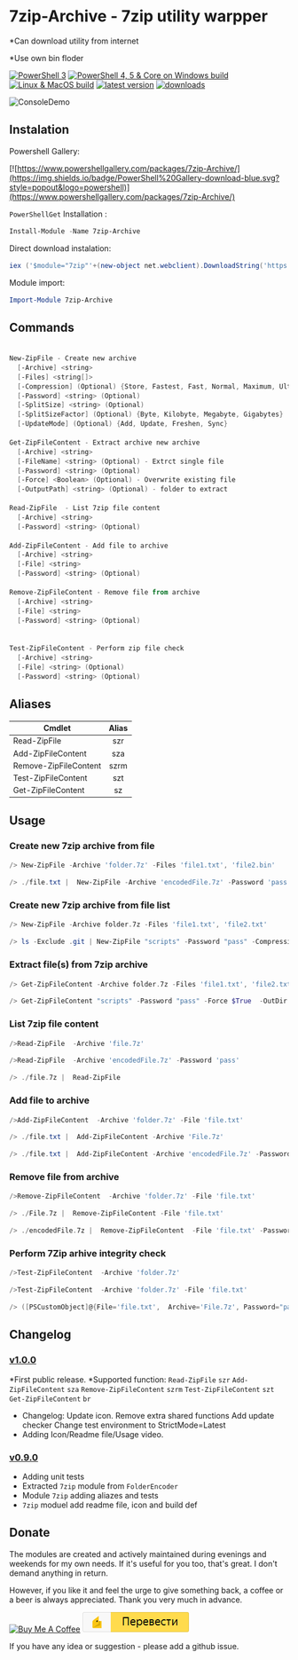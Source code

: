 # 7zip-Archive - 7zip utility warpper

*Can download utility from internet

*Use own bin floder

[![PowerShell 3](https://Stadub-Gh.visualstudio.com/PowershellScripts/_apis/build/status/7Zip?branchName=master)](https://Stadub-Gh.visualstudio.com/PowershellScripts/_build/status/stadub.PowershellScripts?branchName=master)
[![PowerShell 4, 5 & Core on Windows build](https://ci.appveyor.com/api/projects/status/7tmg8wy30ipanjsd?svg=true)](https://ci.appveyor.com/project/stadub/powershellscripts)
[![Linux & MacOS build](https://img.shields.io/travis/stadub/PowershellScripts/master.svg?label=linux/macos+build)](https://travis-ci.org/stadub/PowershellScripts)
[![latest version](https://img.shields.io/powershellgallery/v/7zip-Archive.svg?label=latest+version)](https://www.powershellgallery.com/packages/Bookmarks/)
[![downloads](https://img.shields.io/powershellgallery/dt/7zip-Archive.svg?label=downloads)](https://www.powershellgallery.com/packages/Bookmarks)

<!-- [Documentation](https://powershellscripts.readthedocs.io/en/latest/) -->

![ConsoleDemo](https://raw.githubusercontent.com/stadub/PowershellScripts/master/Bookmarks/Assets/demo.gif)

## Instalation

Powershell Gallery:

[![https://www.powershellgallery.com/packages/7zip-Archive/](https://img.shields.io/badge/PowerShell%20Gallery-download-blue.svg?style=popout&logo=powershell)](https://www.powershellgallery.com/packages/7zip-Archive/)

`PowerShellGet` Installation :

```powershell
Install-Module -Name 7zip-Archive
```

Direct download instalation:

```powershell
iex ('$module="7zip"'+(new-object net.webclient).DownloadString('https://raw.githubusercontent.com/stadub/PowershellScripts/master/install.ps1'))
```

Module import:

```powershell
Import-Module 7zip-Archive
```

## Commands

```powershell

New-ZipFile - Create new archive
  [-Archive] <string>
  [-Files] <string[]>
  [-Compression] (Optional) {Store, Fastest, Fast, Normal, Maximum, Ultra}
  [-Password] <string> (Optional)
  [-SplitSize] <string> (Optional)
  [-SplitSizeFactor] (Optional) {Byte, Kilobyte, Megabyte, Gigabytes}
  [-UpdateMode] (Optional) {Add, Update, Freshen, Sync}

Get-ZipFileContent - Extract archive new archive
  [-Archive] <string>
  [-FileName] <string> (Optional) - Extrct single file
  [-Password] <string> (Optional)
  [-Force] <Boolean> (Optional) - Overwrite existing file
  [-OutputPath] <string> (Optional) - folder to extract

Read-ZipFile  - List 7zip file content
  [-Archive] <string>
  [-Password] <string> (Optional)

Add-ZipFileContent - Add file to archive
  [-Archive] <string>
  [-File] <string>
  [-Password] <string> (Optional)

Remove-ZipFileContent - Remove file from archive
  [-Archive] <string>
  [-File] <string>
  [-Password] <string> (Optional)


Test-ZipFileContent - Perform zip file check
  [-Archive] <string>
  [-File] <string> (Optional)
  [-Password] <string> (Optional)

```

## Aliases

| Cmdlet               | Alias  |
| ---------------------|:------:|
| Read-ZipFile         | szr    |
| Add-ZipFileContent   | sza    |
| Remove-ZipFileContent| szrm   |
| Test-ZipFileContent  | szt    |
| Get-ZipFileContent   | sz     |

## Usage

### Create new 7zip archive from file

```powershell
/> New-ZipFile -Archive 'folder.7z' -Files 'file1.txt', 'file2.bin'
```

```powershell
/> ./file.txt |  New-ZipFile -Archive 'encodedFile.7z' -Password 'pass' -Compression Ultra -SplitSize 1,2,3,20 -SplitSizeFactor Megabyte
```

### Create new 7zip archive from file list

```powershell
/> New-ZipFile -Archive folder.7z -Files 'file1.txt', 'file2.txt'
```

```powershell
/> ls -Exclude .git | New-ZipFile "scripts" -Password "pass" -Compression Store -SplitSize 1 -SplitSizeFactor Gigabytes
```

### Extract file(s) from 7zip archive

```powershell
/> Get-ZipFileContent -Archive folder.7z -Files 'file1.txt', 'file2.txt'
```

```powershell
/> Get-ZipFileContent "scripts" -Password "pass" -Force $True  -OutDir "out"
```

### List 7zip file content

```powershell
/>Read-ZipFile  -Archive 'file.7z'
```

```powershell
/>Read-ZipFile  -Archive 'encodedFile.7z' -Password 'pass'
```

```powershell
/> ./file.7z |  Read-ZipFile
```

### Add file to archive

```powershell
/>Add-ZipFileContent  -Archive 'folder.7z' -File 'file.txt'
```

```powershell
/> ./file.txt |  Add-ZipFileContent -Archive 'File.7z'
```

```powershell
/> ./file.txt |  Add-ZipFileContent -Archive 'encodedFile.7z' -Password "pass"
```

### Remove file from archive

```powershell
/>Remove-ZipFileContent  -Archive 'folder.7z' -File 'file.txt'
```

```powershell
/> ./File.7z |  Remove-ZipFileContent -File 'file.txt'
```

```powershell
/> ./encodedFile.7z |  Remove-ZipFileContent  -File 'file.txt' -Password 'pass'
```


### Perform 7Zip arhive integrity check

```powershell
/>Test-ZipFileContent  -Archive 'folder.7z'
```

```powershell
/>Test-ZipFileContent  -Archive 'folder.7z' -File 'file.txt'
```

```powershell
/> ([PSCustomObject]@{File='file.txt',  Archive='File.7z', Password="pass"} | Test-ZipFileContent -Archive 'File.7z'
```

## Changelog

### [v1.0.0](https://github.com/stadub/PowershellScripts/releases/tag/v0.4.0)

*First public release.
*Supported function:
  `Read-ZipFile` `szr`
  `Add-ZipFileContent` `sza`
  `Remove-ZipFileContent` `szrm`
  `Test-ZipFileContent` `szt`
  `Get-ZipFileContent` `br`

* Changelog:
  Update icon.
  Remove extra shared functions
  Add update checker
  Change test environment to  StrictMode=Latest
* Adding Icon/Readme file/Usage video.

### [v0.9.0](https://github.com/stadub/PowershellScripts/releases/tag/v0.3.0)

* Adding unit tests
* Extracted `7zip` module from `FolderEncoder`
* Module `7zip` adding aliazes and tests
* `7zip` moduel add readme file, icon and build def

## Donate

The modules are created and actively maintained during evenings and weekends for my own needs.
If it's useful for you too, that's great. I don't demand anything in return.

However, if you like it and feel the urge to give something back,
a coffee or a beer is always appreciated. Thank you very much in advance.

[![Buy Me A Coffee](https://www.buymeacoffee.com/assets/img/custom_images/purple_img.png)](https://www.buymeacoffee.com/dima)
[![Support by Yandex](https://raw.githubusercontent.com/GitStatic/Resources/master/yaMoney.png)](https://money.yandex.ru/to/410014572567962/200)

<!--   By Paypal [![PayPal.me](https://img.shields.io/badge/PayPal-me-blue.svg?maxAge=2592000)](https://www.paypal.me/dima.by)
 -->

If you have any idea or suggestion - please add a github issue.

<!-- https://www.contributor-covenant.org/version/1/4/code-of-conduct -->